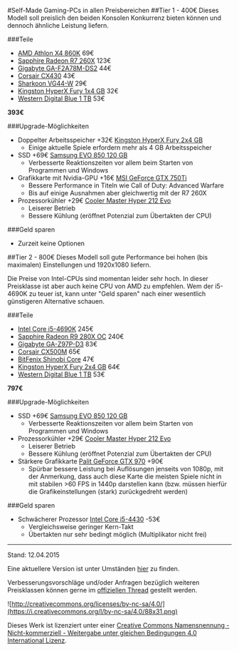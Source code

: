 #Self-Made Gaming-PCs in allen Preisbereichen
##Tier 1 - 400€
Dieses Modell soll preislich den beiden Konsolen Konkurrenz bieten können und dennoch ähnliche Leistung liefern.

###Teile
* [AMD Athlon X4 860K](http://www.mindfactory.de/product_info.php/AMD-Athlon-X4-860K-4x-3-70GHz-So-FM2--BOX_977342.html) 69€
* [Sapphire Radeon R7 260X](http://www.mindfactory.de/product_info.php/2048MB-Sapphire-Radeon-R7-260X-Aktiv-PCIe-3-0-x16--Lite-Retail-_945375.html) 123€
* [Gigabyte GA-F2A78M-DS2](http://www.mindfactory.de/product_info.php/Gigabyte-GA-F2A78M-DS2-AMD-A78-So-FM2--Dual-Channel-DDR3-mATX-Retail_949993.html) 44€
* [Corsair CX430](http://www.mindfactory.de/product_info.php/430-Watt-Corsair-CX-Series-Non-Modular-80--Bronze_816123.html) 43€
* [Sharkoon VG44-W](http://www.mindfactory.de/product_info.php/Sharkoon-VG4-W-mit-Sichtfenster-Midi-Tower-ohne-Netzteil-schwarz_977991.html) 29€
* [Kingston HyperX Fury 1x4 GB](http://www.mindfactory.de/product_info.php/4GB-HyperX-FURY-blau-DDR3-1600-DIMM-CL10-Single_958549.html) 32€
* [Western Digital Blue 1 TB](http://www.mindfactory.de/product_info.php/1000GB-WD-Blue-WD10EZEX-64MB-3-5Zoll--8-9cm--SATA-6Gb-s_806194.html) 53€

**393€**

###Upgrade-Möglichkeiten
* Doppelter Arbeitsspeicher +32€ [Kingston HyperX Fury 2x4 GB](http://www.mindfactory.de/product_info.php/8GB-HyperX-FURY-blau-DDR3-1600-DIMM-CL10-Dual-Kit_958551.html)
  * Einige aktuelle Spiele erfordern mehr als 4 GB Arbeitsspeicher
* SSD +69€ [Samsung EVO 850 120 GB](http://www.mindfactory.de/product_info.php/120GB-Samsung-850-Evo-2-5Zoll--6-4cm--SATA-6Gb-s-TLC-Toggle--MZ-75E120B-E_987650.html)
  * Verbesserte Reaktionszeiten vor allem beim Starten von Programmen und Windows
* Grafikkarte mit Nvidia-GPU +16€ [MSI GeForce GTX 750Ti](http://www.mindfactory.de/product_info.php/2048MB-MSI-GeForce-GTX-750-Ti-OC-V1-Aktiv-PCIe-3-0-x16--Retail-_967251.html)
  * Bessere Performance in Titeln wie Call of Duty: Advanced Warfare
  * Bis auf einige Ausnahmen aber gleichwertig mit der R7 260X
* Prozessorkühler +29€ [Cooler Master Hyper 212 Evo](http://www.mindfactory.de/product_info.php/CoolerMaster-Hyper-212-Evo-Tower-Kuehler_777730.html)
  * Leiserer Betrieb
  * Bessere Kühlung (eröffnet Potenzial zum Übertakten der CPU)

###Geld sparen
* Zurzeit keine Optionen

##Tier 2 - 800€
Dieses Modell soll gute Performance bei hohen (bis maximalen) Einstellungen und 1920x1080 liefern.

Die Preise von Intel-CPUs sind momentan leider sehr hoch. In dieser Preisklasse ist aber auch keine CPU von AMD zu empfehlen. Wem der i5-4690K zu teuer ist, kann unter "Geld sparen" nach einer wesentlich günstigeren Alternative schauen.

###Teile
* [Intel Core i5-4690K](http://www.mindfactory.de/product_info.php/Intel-Core-i5-4690K-4x-3-50GHz-So-1150-BOX_962954.html) 245€
* [Sapphire Radeon R9 280X OC](http://www.mindfactory.de/product_info.php/3072MB-Sapphire-Radeon-R9-280X-Vapor-X-Tri-X-OC-Aktiv-PCIe-3-0-x16--Lite-_982571.html) 240€
* [Gigabyte GA-Z97P-D3](http://www.mindfactory.de/product_info.php/Gigabyte-GA-Z97P-D3-Intel-Z97-So-1150-Dual-Channel-DDR3-ATX-Retail_961226.html) 83€
* [Corsair CX500M](http://www.mindfactory.de/product_info.php/500-Watt-Corsair-CX-Series-Modular-80--Bronze_826011.html) 65€
* [BitFenix Shinobi Core](http://www.mindfactory.de/product_info.php/BitFenix-Shinobi-Core-USB-3-0-Midi-Tower-ohne-Netzteil-weiss_744298.html) 47€
* [Kingston HyperX Fury 2x4 GB](http://www.mindfactory.de/product_info.php/8GB-HyperX-FURY-blau-DDR3-1600-DIMM-CL10-Dual-Kit_958551.html) 64€
* [Western Digital Blue 1 TB](http://www.mindfactory.de/product_info.php/1000GB-WD-Blue-WD10EZEX-64MB-3-5Zoll--8-9cm--SATA-6Gb-s_806194.html) 53€

**797€**

###Upgrade-Möglichkeiten
* SSD +69€ [Samsung EVO 850 120 GB](http://www.mindfactory.de/product_info.php/120GB-Samsung-850-Evo-2-5Zoll--6-4cm--SATA-6Gb-s-TLC-Toggle--MZ-75E120B-E_987650.html)
  * Verbesserte Reaktionszeiten vor allem beim Starten von Programmen und Windows
* Prozessorkühler +29€ [Cooler Master Hyper 212 Evo](http://www.mindfactory.de/product_info.php/CoolerMaster-Hyper-212-Evo-Tower-Kuehler_777730.html)
  * Leiserer Betrieb
  * Bessere Kühlung (eröffnet Potenzial zum Übertakten der CPU)
* Stärkere Grafikkarte [Palit GeForce GTX 970](http://www.mindfactory.de/product_info.php/4096MB-Palit-GeForce-GTX-970-Aktiv-PCIe-3-0-x16--Retail-_977469.html) +90€
  * Spürbar bessere Leistung bei Auflösungen jenseits von 1080p, mit der Anmerkung, dass auch diese Karte die meisten Spiele nicht in mit stabilen >60 FPS in 1440p darstellen kann (bzw. müssen hierfür die Grafikeinstellungen (stark) zurückgedreht werden)

###Geld sparen
* Schwächerer Prozessor [Intel Core i5-4430](http://www.mindfactory.de/product_info.php/Intel-Core-i5-4430-4x-3-00GHz-So-1150-BOX_854452.html) -53€
  * Vergleichsweise geringer Kern-Takt
  * Übertakten nur sehr bedingt möglich (Multiplikator nicht frei)

---

Stand: 12.04.2015

Eine aktuellere Version ist unter Umständen [hier](https://github.com/medeman/forum-posts/blob/master/posts/gaming-pc-guide.md) zu finden.

Verbesserungsvorschläge und/oder Anfragen bezüglich weiteren Preisklassen können gerne im [offiziellen Thread](http://www.forumla.de/f-pc-kaufberatung-131/t-self-made-gaming-pcs-in-allen-preisbereichen-223260) gestellt werden.

![http://creativecommons.org/licenses/by-nc-sa/4.0/](https://i.creativecommons.org/l/by-nc-sa/4.0/88x31.png)

Dieses Werk ist lizenziert unter einer [Creative Commons Namensnennung - Nicht-kommerziell - Weitergabe unter gleichen Bedingungen 4.0 International Lizenz](http://creativecommons.org/licenses/by-nc-sa/4.0/).

